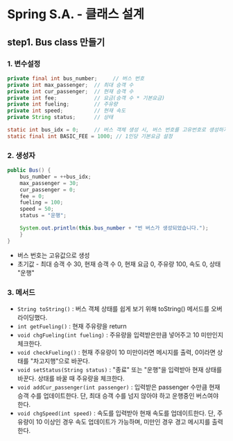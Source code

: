 # Spring S.A. - 클래스 설계

## step1. Bus class 만들기

### 1. 변수설정
```java
private final int bus_number;     // 버스 번호
private int max_passenger;  // 최대 승객 수
private int cur_passenger;  // 현재 승객 수
private int fee;            // 요금(승객 수 * 기본요금)
private int fueling;        // 주유량
private int speed;          // 현재 속도
private String status;      // 상태

static int bus_idx = 0;     // 버스 객체 생성 시, 버스 번호를 고유번호로 생성하기 위해 필요한 클래스 변수
static final int BASIC_FEE = 1000; // 1인당 기본요금 설정
```

### 2. 생성자
```java
public Bus() {
    bus_number = ++bus_idx;
    max_passenger = 30;
    cur_passenger = 0;
    fee = 0;
    fueling = 100;
    speed = 50;
    status = "운행";

    System.out.println(this.bus_number + "번 버스가 생성되었습니다.");
    }
}
```
* 버스 번호는 고유값으로 생성
* 초기값 - 최대 승객 수 30, 현재 승객 수 0, 현재 요금 0, 주유량 100, 속도 0, 상태 "운행"

### 3. 메서드
* `String toString()` : 버스 객체 상태를 쉽게 보기 위해 toString() 메서드를 오버라이딩했다.
* `int getFueling()` : 현재 주유량을 return
* `void chgFueling(int fueling)` : 주유량을 입력받은만큼 넣어주고 10 미만인지 체크한다.
* `void checkFueling()` : 현재 주유량이 10 미만이라면 메시지를 출력, 0이라면 상태를 "차고지행"으로 바꾼다.
* `void setStatus(String status)` : "종료" 또는 "운행"을 입력받아 현재 상태를 바꾼다. 상태를 바꿀 때 주유량을 체크한다.
* `void addCur_passenger(int passenger)` : 입력받은 passenger 수만큼 현재 승객 수를 업데이트한다. 단, 최대 승객 수를 넘지 않아야 하고 운행중인 버스여야 한다.
* `void chgSpeed(int speed)` : 속도를 입력받아 현재 속도를 업데이트한다. 단, 주유량이 10 이상인 경우 속도 업데이트가 가능하며, 미만인 경우 경고 메시지를 출력한다.
